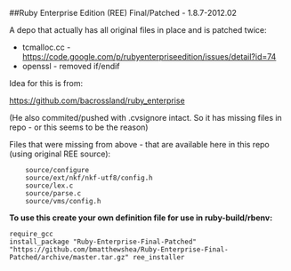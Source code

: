 ##Ruby Enterprise Edition (REE) Final/Patched - 1.8.7-2012.02

A depo that actually has all original files in place and is patched twice:

* tcmalloc.cc - https://code.google.com/p/rubyenterpriseedition/issues/detail?id=74
* openssl - removed if/endif

Idea for this is from:

https://github.com/bacrossland/ruby_enterprise

(He also commited/pushed with .cvsignore intact. So it has missing files in repo - or this seems to be the reason)

Files that were missing from above - that are available here in this repo (using original REE source):

        source/configure
        source/ext/nkf/nkf-utf8/config.h
        source/lex.c
        source/parse.c
        source/vms/config.h

**To use this create your own definition file for use in ruby-build/rbenv:**
```
require_gcc
install_package "Ruby-Enterprise-Final-Patched" "https://github.com/bmatthewshea/Ruby-Enterprise-Final-Patched/archive/master.tar.gz" ree_installer
```

